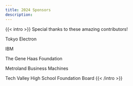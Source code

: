 ```yaml
---
title: 2024 Sponsors
description:
---
```


{{< intro >}}
Special thanks to these amazing contributors!

Tokyo Electron

IBM

The Gene Haas Foundation

Metroland Business Machines

Tech Valley High School Foundation Board
{{< /intro >}}
